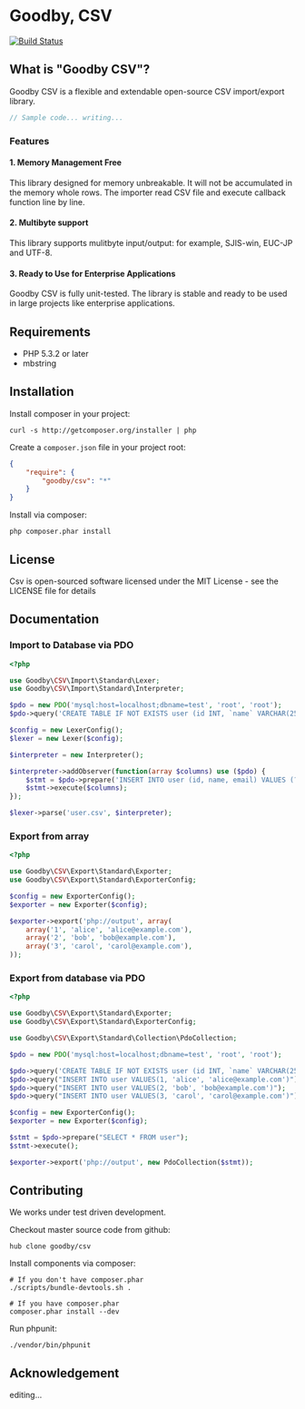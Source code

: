 # Goodby, CSV

[![Build Status](https://secure.travis-ci.org/goodby/csv.png?branch=master)](https://travis-ci.org/goodby/csv)

## What is "Goodby CSV"?

Goodby CSV is a flexible and extendable open-source CSV import/export library.

```php
// Sample code... writing...
```

### Features

#### 1. Memory Management Free

This library designed for memory unbreakable. It will not be accumulated in the memory whole rows. The importer read CSV file and execute callback function line by line.

#### 2. Multibyte support

This library supports mulitbyte input/output: for example, SJIS-win, EUC-JP and UTF-8.

#### 3. Ready to Use for Enterprise Applications

Goodby CSV is fully unit-tested. The library is stable and ready to be used in large projects like enterprise applications.

## Requirements

* PHP 5.3.2 or later
* mbstring

## Installation

Install composer in your project:

```
curl -s http://getcomposer.org/installer | php
```

Create a `composer.json` file in your project root:

```json
{
    "require": {
        "goodby/csv": "*"
    }
}
```

Install via composer:

```
php composer.phar install
```

## License

Csv is open-sourced software licensed under the MIT License - see the LICENSE file for details

## Documentation

### Import to Database via PDO

```php
<?php

use Goodby\CSV\Import\Standard\Lexer;
use Goodby\CSV\Import\Standard\Interpreter;

$pdo = new PDO('mysql:host=localhost;dbname=test', 'root', 'root');
$pdo->query('CREATE TABLE IF NOT EXISTS user (id INT, `name` VARCHAR(255), email VARCHAR(255))');

$config = new LexerConfig();
$lexer = new Lexer($config);

$interpreter = new Interpreter();

$interpreter->addObserver(function(array $columns) use ($pdo) {
    $stmt = $pdo->prepare('INSERT INTO user (id, name, email) VALUES (?, ?, ?)');
    $stmt->execute($columns);
});

$lexer->parse('user.csv', $interpreter);

```

### Export from array

```php
<?php

use Goodby\CSV\Export\Standard\Exporter;
use Goodby\CSV\Export\Standard\ExporterConfig;

$config = new ExporterConfig();
$exporter = new Exporter($config);

$exporter->export('php://output', array(
    array('1', 'alice', 'alice@example.com'),
    array('2', 'bob', 'bob@example.com'),
    array('3', 'carol', 'carol@example.com'),
));
```


### Export from database via PDO

```php
<?php

use Goodby\CSV\Export\Standard\Exporter;
use Goodby\CSV\Export\Standard\ExporterConfig;

use Goodby\CSV\Export\Standard\Collection\PdoCollection;

$pdo = new PDO('mysql:host=localhost;dbname=test', 'root', 'root');

$pdo->query('CREATE TABLE IF NOT EXISTS user (id INT, `name` VARCHAR(255), email VARCHAR(255))');
$pdo->query("INSERT INTO user VALUES(1, 'alice', 'alice@example.com')");
$pdo->query("INSERT INTO user VALUES(2, 'bob', 'bob@example.com')");
$pdo->query("INSERT INTO user VALUES(3, 'carol', 'carol@example.com')");

$config = new ExporterConfig();
$exporter = new Exporter($config);

$stmt = $pdo->prepare("SELECT * FROM user");
$stmt->execute();

$exporter->export('php://output', new PdoCollection($stmt));
```


## Contributing

We works under test driven development.

Checkout master source code from github:

```
hub clone goodby/csv
```

Install components via composer:

```
# If you don't have composer.phar
./scripts/bundle-devtools.sh .

# If you have composer.phar
composer.phar install --dev
```

Run phpunit:

```
./vendor/bin/phpunit
```

## Acknowledgement

editing...